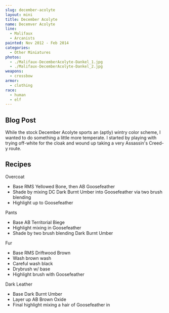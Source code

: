```yaml
---
slug: december-acolyte
layout: mini
title: December Acolyte
name: Decemver Acolyte
line:
  - Malifaux
  - Arcanists
painted: Nov 2012 - Feb 2014
categories:
  - Other Miniatures
photos:
  - ./Malifaux-DecemberAcolyte-Dankel_1.jpg
  - ./Malifaux-DecemberAcolyte-Dankel_2.jpg
weapons:
  - crossbow
armor:
  - clothing
race:
  - human
  - elf
---
```


## Blog Post

While the stock December Acolyte sports an (aptly) wintry color scheme, I wanted to do something a little more temperate. I started by playing with trying off-white for the cloak and wound up taking a very Assassin's Creed-y route.

## Recipes

Overcoat

- Base RMS Yellowed Bone, then AB Goosefeather
- Shade by mixing DC Dark Burnt Umber into Goosefeather via two brush blending
- Highlight up to Goosefeather

Pants

- Base AB Territorial Biege
- Highlight mixing in Goosefeather
- Shade by two brush blending Dark Burnt Umber

Fur

- Base RMS Driftwood Brown
- Wash brown wash
- Careful wash black
- Drybrush w/ base
- Highlight brush with Goosefeather

Dark Leather

- Base Dark Burnt Umber
- Layer up AB Brown Oxide
- Final highlight mixing a hair of Goosefeather in

